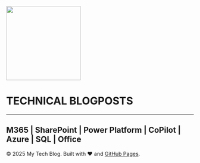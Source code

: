 <div><img src="../Assets/octocat-1745611094670.png" width="200"/> </div>
<div><h1> TECHNICAL BLOGPOSTS </h1> </div>


----------------------------------------------------------------------
## M365 | SharePoint | Power Platform | CoPilot | Azure | SQL | Office



© 2025 My Tech Blog. Built with ❤️ and [GitHub Pages](https://pages.github.com).
